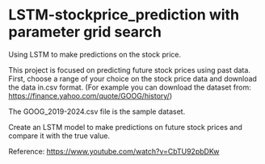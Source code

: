 # LSTM-stockprice_prediction with parameter grid search
Using LSTM to make predictions on the stock price.

This project is focused on predicting future stock prices using past data. 
First, choose a range of your choice on the stock price data and download the data in.csv format.
(For example you can download the dataset from: https://finance.yahoo.com/quote/GOOG/history/)

The GOOG_2019-2024.csv file is the sample dataset.

Create an LSTM model to make predictions on future stock prices and 
compare it with the true value. 

Reference: https://www.youtube.com/watch?v=CbTU92pbDKw


